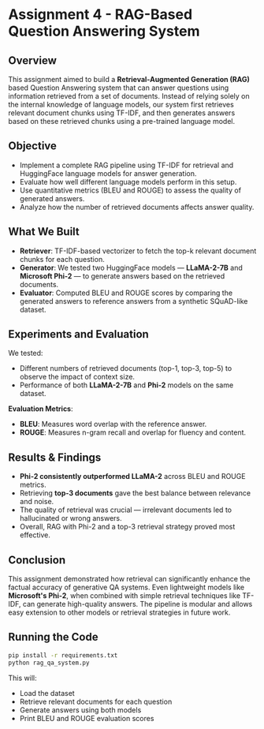 # Assignment 4 - RAG-Based Question Answering System

## Overview

This assignment aimed to build a **Retrieval-Augmented Generation (RAG)** based Question Answering system that can answer questions using information retrieved from a set of documents. Instead of relying solely on the internal knowledge of language models, our system first retrieves relevant document chunks using TF-IDF, and then generates answers based on these retrieved chunks using a pre-trained language model.

## Objective

- Implement a complete RAG pipeline using TF-IDF for retrieval and HuggingFace language models for answer generation.
- Evaluate how well different language models perform in this setup.
- Use quantitative metrics (BLEU and ROUGE) to assess the quality of generated answers.
- Analyze how the number of retrieved documents affects answer quality.

## What We Built

- **Retriever**: TF-IDF-based vectorizer to fetch the top-k relevant document chunks for each question.
- **Generator**: We tested two HuggingFace models — **LLaMA-2-7B** and **Microsoft Phi-2** — to generate answers based on the retrieved documents.
- **Evaluator**: Computed BLEU and ROUGE scores by comparing the generated answers to reference answers from a synthetic SQuAD-like dataset.

## Experiments and Evaluation

We tested:
- Different numbers of retrieved documents (top-1, top-3, top-5) to observe the impact of context size.
- Performance of both **LLaMA-2-7B** and **Phi-2** models on the same dataset.

**Evaluation Metrics**:
- **BLEU**: Measures word overlap with the reference answer.
- **ROUGE**: Measures n-gram recall and overlap for fluency and content.

## Results & Findings

- **Phi-2 consistently outperformed LLaMA-2** across BLEU and ROUGE metrics.
- Retrieving **top-3 documents** gave the best balance between relevance and noise.
- The quality of retrieval was crucial — irrelevant documents led to hallucinated or wrong answers.
- Overall, RAG with Phi-2 and a top-3 retrieval strategy proved most effective.

## Conclusion

This assignment demonstrated how retrieval can significantly enhance the factual accuracy of generative QA systems. Even lightweight models like **Microsoft's Phi-2**, when combined with simple retrieval techniques like TF-IDF, can generate high-quality answers. The pipeline is modular and allows easy extension to other models or retrieval strategies in future work.

## Running the Code

```bash
pip install -r requirements.txt
python rag_qa_system.py
```
This will:
- Load the dataset
- Retrieve relevant documents for each question
- Generate answers using both models
- Print BLEU and ROUGE evaluation scores